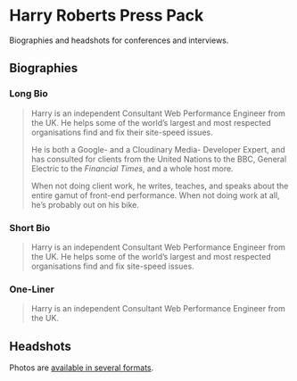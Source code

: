 # Harry Roberts Press Pack

Biographies and headshots for conferences and interviews.

## Biographies

### Long Bio

> Harry is an independent Consultant Web Performance Engineer from the UK. He
> helps some of the world’s largest and most respected organisations find and
> fix their site-speed issues.
>
> He is both a Google- and a Cloudinary Media- Developer Expert, and has
> consulted for clients from the United Nations to the BBC, General Electric to
> the _Financial Times_, and a whole host more.
>
> When not doing client work, he writes, teaches, and speaks about the entire
> gamut of front-end performance. When not doing work at all, he’s probably out
> on his bike.

### Short Bio

> Harry is an independent Consultant Web Performance Engineer from the UK. He
> helps some of the world’s largest and most respected organisations find and
> fix site-speed issues.

### One-Liner

> Harry is an independent Consultant Web Performance Engineer from the UK.

## Headshots

Photos are [available in several formats](https://github.com/csswizardry/press/tree/master/files#readme).
